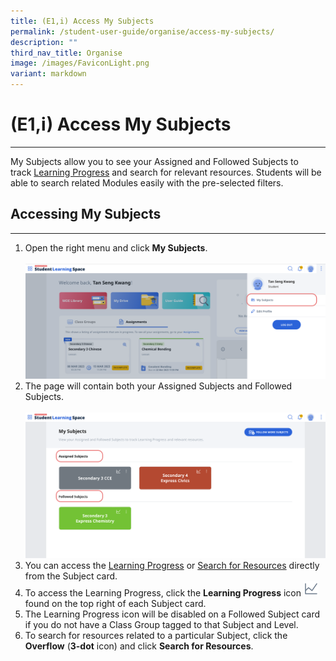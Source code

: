 ```yaml
---
title: (E1,i) Access My Subjects
permalink: /student-user-guide/organise/access-my-subjects/
description: ""
third_nav_title: Organise
image: /images/FaviconLight.png
variant: markdown
---
```

<h1>(E1,i) Access My Subjects</h1>
<hr>
<p>My Subjects allow you to see your Assigned and Followed Subjects to track&nbsp;<a target="_blank" href="/student-user-guide/track-progress/access-learning-progress/">Learning Progress</a>&nbsp;and search for relevant resources. Students will be able to search related Modules easily with the pre-selected filters.</p>
<h2>Accessing My Subjects</h2>
<hr>
<ol>
	<li>Open the right menu and click&nbsp;<strong>My Subjects</strong>. <br><br>
		<img src="/images/1Student/O-MySubjects.png" alt="Access My Subjects #1"></li>
	<li>The page will contain both your Assigned Subjects and Followed Subjects.<br><br>
		<img src="/images/1Student/O-MySubjects1.png" alt="Access My Subjects #2"></li>
	<li>You can access the <a target="_blank" href="/student-user-guide/track-progress/access-learning-progress/">Learning Progress</a> or <a target="_blank" href="/student-user-guide/discover/search-for-self-study-resources/">Search for Resources</a> directly from the Subject card.</li>
	<li>To access the Learning Progress, click the <strong>Learning Progress</strong> icon <img style="width:1.5rem; display: inline;" src="/images/Icons/LearningProgress.svg"> found on the top right of each Subject card.</li>
	<li>The Learning Progress icon will be disabled on a Followed Subject card if you do not have a Class Group tagged to that Subject and Level.</li>
	<li>To search for resources related to a particular Subject, click the <strong>Overflow</strong> (<strong>3-dot</strong> icon) and click <strong>Search for Resources</strong>.</li>
</ol>